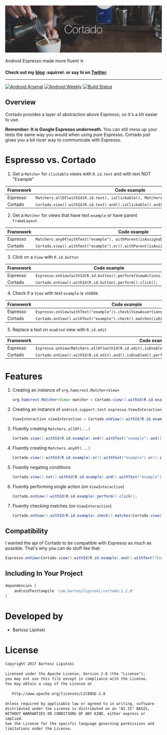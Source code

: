 ![Image](/img/1100x330.png)


Android Espresso made more fluent :coffee:

**Check out my [blog](https://medium.com/@blipinsk) :squirrel: or say *hi* on [Twitter](https://twitter.com/blipinsk).**

--------
[![Android Arsenal](https://img.shields.io/badge/Android%20Arsenal-Cortado-green.svg?style=true)](https://android-arsenal.com/details/1/5355) [![Android Weekly](https://img.shields.io/badge/Android%20Weekly-%23246-blue.svg)](http://androidweekly.net/issues/issue-246) [![Build Status](https://travis-ci.org/blipinsk/cortado.svg?branch=master)](https://travis-ci.org/blipinsk/cortado)

Overview
--------
Cortado provides a layer of abstraction above Espresso, so it's a bit easier to use.

**Remember: It is Google Espresso underneath.** You can still mess up your tests the same way you would when using pure Espresso. Cortado just gives you a bit nicer way to communicate with Espresso.

Espresso vs. Cortado
====================

1. Get a `Matcher` for `clickable` views with `R.id.text` and with text NOT "Example"

  Framework | Code example
  --- | ---
  Espresso | `Matchers.allOf(withId(R.id.text), isClickable(), Matchers.not(withText("Example")));`
  Cortado | `Cortado.view().withId(R.id.text).and().isClickable().and().not().withText("Example");`

2. Get a `Matcher` for views that have text `example` or have parent `FrameLayout`

  Framework | Code example
  --- | ---
  Espresso | `Matchers.anyOf(withText("example"), withParent(isAssignableFrom(FrameLayout.class)));`
  Cortado | `Cortado.view().withText("example").or().withParent(isAssignableFrom(FrameLayout.class));`

3. Click on a `View` with `R.id.button`

  Framework | Code example
  --- | ---
  Espresso | `Espresso.onView(withId(R.id.button)).perform(ViewActions.click());`
  Cortado | `Cortado.onView().withId(R.id.button).perform().click();`

4. Check if a `View` with text `example` is visible

  Framework | Code example
  --- | ---
  Espresso | `Espresso.onView(withText("example")).check(ViewAssertions.matches(isDisplayed()));`
  Cortado | `Cortado.onView().withText("example").check().matches(isDisplayed());`

5. Replace a text on `enabled` view with `R.id.edit`

  Framework | Code example
  --- | ---
  Espresso | `Espresso.onView(Matchers.allOf(withId(R.id.edit),isEnabled())).perform(ViewActions.replaceText("changed"));`
  Cortado | `Cortado.onView().withId(R.id.edit).and().isEnabled().perform().replaceText("changed");`

Features
========

1. Creating an instance of `org.hamcrest.Matcher<View>`
    
    ```java
    org.hamcrest.Matcher<View> matcher = Cortado.view().withId(R.id.example);
    ```
    
2. Creating an instance of `android.support.test.espresso.ViewInteraction`
    
    ```java
    ViewInteraction viewInteraction = Cortado.onView().withId(R.id.example).perform(click());
    ```

3. Fluently creating `Matchers.allOf(...)`

    ```java
    Cortado.view().withId(R.id.example).and().withText("example").and().isClickable();
    ```
    
4. Fluently creating `Matchers.anyOf(...)`

    ```java
    Cortado.view().withId(R.id.example).or().withText("example").or().isClickable();
    ```

5. Fluently negating conditions

    ```java
    Cortado.view().not().withId(R.id.example).and().withText("example").and().not().isClickable();
    ```
    
6. Fluently performing single action (on `ViewInteraction`)

    ```java
    Cortado.onView().withId(R.id.example).perform().click();
    ```
    
7. Fluently checking matches (on `ViewInteraction`)

    ```java
    Cortado.onView().withId(R.id.example).check().matches(Cortado.view().withText("example"));
    ```

Compatibility
-------------

I wanted the api of Cortado to be compatible with Espresso as much as possible. That's why you can do stuff like that:

```java
Espresso.onView(Cortado.view().withId(R.id.example).and().withText("Example")).perform(click());
```

Including In Your Project
-------------------------

```groovy
dependencies {
    androidTestCompile 'com.bartoszlipinski:cortado:1.2.0'
}
```

Developed by
============
 * Bartosz Lipiński

License
=======

    Copyright 2017 Bartosz Lipiński

    Licensed under the Apache License, Version 2.0 (the "License");
    you may not use this file except in compliance with the License.
    You may obtain a copy of the License at

       http://www.apache.org/licenses/LICENSE-2.0

    Unless required by applicable law or agreed to in writing, software
    distributed under the License is distributed on an "AS IS" BASIS,
    WITHOUT WARRANTIES OR CONDITIONS OF ANY KIND, either express or implied.
    See the License for the specific language governing permissions and
    limitations under the License.
